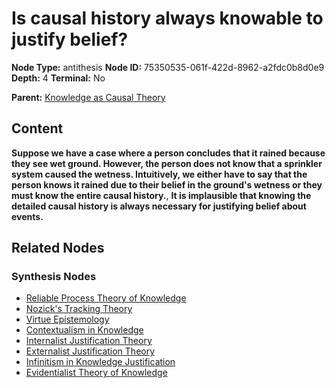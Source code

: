 # Is causal history always knowable to justify belief?

**Node Type:** antithesis
**Node ID:** 75350535-061f-422d-8962-a2fdc0b8d0e9
**Depth:** 4
**Terminal:** No

**Parent:** [Knowledge as Causal Theory](knowledge-as-causal-theory-synthesis-1d5e88a1-3b4b-4670-9cd2-9b6e660567d7.md)

## Content

**Suppose we have a case where a person concludes that it rained because they see wet ground. However, the person does not know that a sprinkler system caused the wetness. Intuitively, we either have to say that the person knows it rained due to their belief in the ground's wetness or they must know the entire causal history.**, **It is implausible that knowing the detailed causal history is always necessary for justifying belief about events.**

## Related Nodes

### Synthesis Nodes

- [Reliable Process Theory of Knowledge](reliable-process-theory-of-knowledge-synthesis-6ad68275-827a-40fa-b899-acc2ec939b0b.md)
- [Nozick's Tracking Theory](nozicks-tracking-theory-synthesis-7245630f-753d-4086-b3a8-2abfce99feaa.md)
- [Virtue Epistemology](virtue-epistemology-synthesis-8ef085ea-7fab-43a8-a41e-7931b6e3f078.md)
- [Contextualism in Knowledge](contextualism-in-knowledge-synthesis-29a96a9e-c4c2-427a-a65c-905614646dd3.md)
- [Internalist Justification Theory](internalist-justification-theory-synthesis-a231d100-b80f-41a1-ad8d-a06acc0cb633.md)
- [Externalist Justification Theory](externalist-justification-theory-synthesis-0e840ba3-7030-4ed1-926f-96d95797414e.md)
- [Infinitism in Knowledge Justification](infinitism-in-knowledge-justification-synthesis-80a428c3-993b-49c9-ae40-35fecb21dba9.md)
- [Evidentialist Theory of Knowledge](evidentialist-theory-of-knowledge-synthesis-8cdcc814-893d-4a40-a124-2c63c8ab4143.md)
